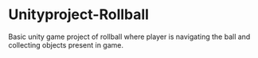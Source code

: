 # Unityproject-Rollball
Basic unity game project of rollball where player is navigating the ball and collecting objects present in game.
